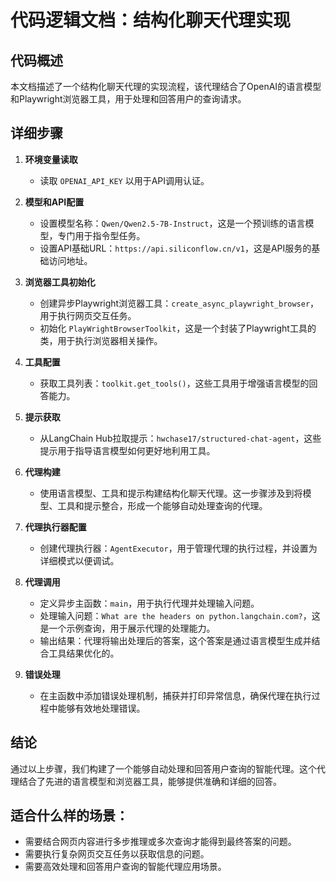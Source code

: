 # 代码逻辑文档：结构化聊天代理实现

## 代码概述
本文档描述了一个结构化聊天代理的实现流程，该代理结合了OpenAI的语言模型和Playwright浏览器工具，用于处理和回答用户的查询请求。

## 详细步骤

1. **环境变量读取**
   - 读取 `OPENAI_API_KEY` 以用于API调用认证。

2. **模型和API配置**
   - 设置模型名称：`Qwen/Qwen2.5-7B-Instruct`，这是一个预训练的语言模型，专门用于指令型任务。
   - 设置API基础URL：`https://api.siliconflow.cn/v1`，这是API服务的基础访问地址。

3. **浏览器工具初始化**
   - 创建异步Playwright浏览器工具：`create_async_playwright_browser`，用于执行网页交互任务。
   - 初始化 `PlayWrightBrowserToolkit`，这是一个封装了Playwright工具的类，用于执行浏览器相关操作。

4. **工具配置**
   - 获取工具列表：`toolkit.get_tools()`，这些工具用于增强语言模型的回答能力。

5. **提示获取**
   - 从LangChain Hub拉取提示：`hwchase17/structured-chat-agent`，这些提示用于指导语言模型如何更好地利用工具。

6. **代理构建**
   - 使用语言模型、工具和提示构建结构化聊天代理。这一步骤涉及到将模型、工具和提示整合，形成一个能够自动处理查询的代理。

7. **代理执行器配置**
   - 创建代理执行器：`AgentExecutor`，用于管理代理的执行过程，并设置为详细模式以便调试。

8. **代理调用**
   - 定义异步主函数：`main`，用于执行代理并处理输入问题。
   - 处理输入问题：`What are the headers on python.langchain.com?`，这是一个示例查询，用于展示代理的处理能力。
   - 输出结果：代理将输出处理后的答案，这个答案是通过语言模型生成并结合工具结果优化的。

9. **错误处理**
   - 在主函数中添加错误处理机制，捕获并打印异常信息，确保代理在执行过程中能够有效地处理错误。

## 结论

通过以上步骤，我们构建了一个能够自动处理和回答用户查询的智能代理。这个代理结合了先进的语言模型和浏览器工具，能够提供准确和详细的回答。

## 适合什么样的场景：
- 需要结合网页内容进行多步推理或多次查询才能得到最终答案的问题。
- 需要执行复杂网页交互任务以获取信息的问题。
- 需要高效处理和回答用户查询的智能代理应用场景。
